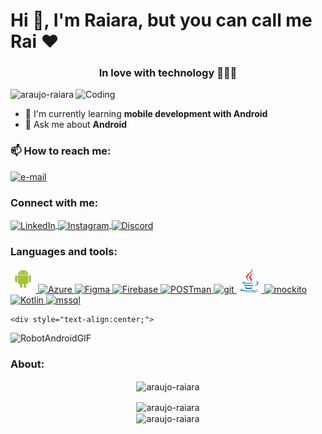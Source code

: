 <h1 align="left">Hi 👋, I'm Raiara, but you can call me Rai ❤️</h1> 
<h3 align="center">In love with technology 👩🏻‍💻</h3>

<img align="right" alt="Coding" width="400" src="https://i.giphy.com/media/paTz7UZbPfTZFRYnnB/giphy.webp">

<p align="left">
  <img src="https://komarev.com/ghpvc/?username=araujo-raiara&label=Profile%20views&color=0e75b6&style=flat" alt="araujo-raiara" />
</p>

- 🌱 I'm currently learning **mobile development with Android**
- 💬 Ask me about **Android**

<h3 align="left"> 📫 How to reach me: </h3>

  <a href="haraujo_raiara@outlook.com" target="_blank" rel="noreferrer">
    <img src="https://www.svgrepo.com/show/373951/outlook.svg" alt ="e-mail" width="40" height="40"/> 
    </a>

<h3 align="left">Connect with me:</h3>
<p align="left">
  <a href="https://www.linkedin.com/in/raiara-a-6541a3193/" target="_blank" rel="noopener noreferrer">
    <img align="center" src="https://www.vectorlogo.zone/logos/linkedin/linkedin-tile.svg" alt="LinkedIn" height="40" width="40" />
  </a>
  <a href="https://instagram.com/raiarauju" target="_blank" rel="noopener noreferrer">
    <img align="center" src="https://www.vectorlogo.zone/logos/instagram/instagram-tile.svg" alt="Instagram" height="40" width="40" />
  </a>
  <a href="https://discord.gg/raiarauju#4017" target="_blank" rel="noopener noreferrer">
    <img align="center" src="https://www.vectorlogo.zone/logos/discordapp/discordapp-tile.svg" alt="Discord" height="40" width="40" />
  </a>
</p>

<h3 align="left">Languages and tools:</h3>
<p align="left">
  <a href="https://developer.android.com" target="_blank" rel="noopener noreferrer">
    <img src="https://raw.githubusercontent.com/devicons/devicon/master/icons/android/android-original-wordmark.svg" alt="Android" width="40" height="40"/>
  </a>
  <a href="https://azure.microsoft.com/en-in/" target="_blank" rel="noopener noreferrer">
    <img src="https://www.vectorlogo.zone/logos/microsoft_azure/microsoft_azure-icon.svg" alt="Azure" width="40" height="40"/>
  </a>
  <a href="https://www.figma.com/" target="_blank" rel="noopener noreferrer">
    <img src="https://www.vectorlogo.zone/logos/figma/figma-icon.svg" alt="Figma" width="40" height="40"/>
  </a>
  <a href="https://firebase.google.com/" target="_blank" rel="noopener noreferrer">
    <img src="https://www.vectorlogo.zone/logos/firebase/firebase-icon.svg" alt="Firebase" width="40" height="40"/>
   
   <a href="https://www.postman.com/" target="_blank" rel="noopener noreferrer">
    <img src="https://raw.githubusercontent.com/get-icon/geticon/fc0f660daee147afb4a56c64e12bde6486b73e39/icons/postman.svg" alt="POSTman" width="40" height="40"/>
  </a>
   
  <a href="https://git-scm.com/" target="_blank" rel="noreferrer"> 
   <img src="https://www.vectorlogo.zone/logos/git-scm/git-scm-icon.svg" alt="git" width="40" height="40"/> 
   </a>
   <a href="https:// www.java.com" target="_blank"rel="noreferrer">
    <img src="https://raw.githubusercontent.com/devicons/devicon/master/icons/java/java-original.svg" alt="java" width="40" height=" 40"/> 
   </a>
   <a href="https://site.mockito.org/" target="_blanck" rel="noreferrer">
    <img src="https://upload.vectorlogo.zone/logos/mockito/images/36c60459-46b2-46dd-87b7-5ed157df95d4.svg" alt="mockito" width="40" height="40"/> 
   </a>
   <a href="https://kotlinlang.org/" target="_blank" rel="noreferrer">
    <img src= "https://www.vectorlogo.zone/logos/kotlinlang/kotlinlang-icon.svg" alt ="Kotlin" width="40" height="40"/> 
    </a>
   <a href="https://www.microsoft.com/en-us/sql-server" target="_blank" rel="noreferrer">
    <img src="https://www.svgrepo.com/show/331760/sql-database-generic.svg" alt ="mssql" width="40" height="40"/> 
    </a>
   
    <div style="text-align:center;">
  <img src="https://user-images.githubusercontent.com/62944970/220807412-b9366dac-b295-4d9c-a1ba-9afad3c1f9be.gif" alt="RobotAndroidGIF">
</div>
    
<h3 align="left">About:</h3>
      <div class="container" style="text-align: center;">
  <p><img align="center" src="https://github-readme-stats.vercel.app/api/top-langs?username=araujo-raiara&show_icons=true&locale=en&layout=compact" alt="araujo-raiara" /></p>
</div>
   
  <div style="text-align:center;">
    <img align="center" src="https://github-readme-stats.vercel.app/api?username=araujo-raiara&show_icons=true&locale=en" alt ="araujo-raiara" />
</div>

<div style="text-align:center;">
    <img align="center" src="https://github-readme-streak-stats.herokuapp.com/?user=araujo-raiara&" alt= "araujo-raiara" />
</div>
   



    
    



